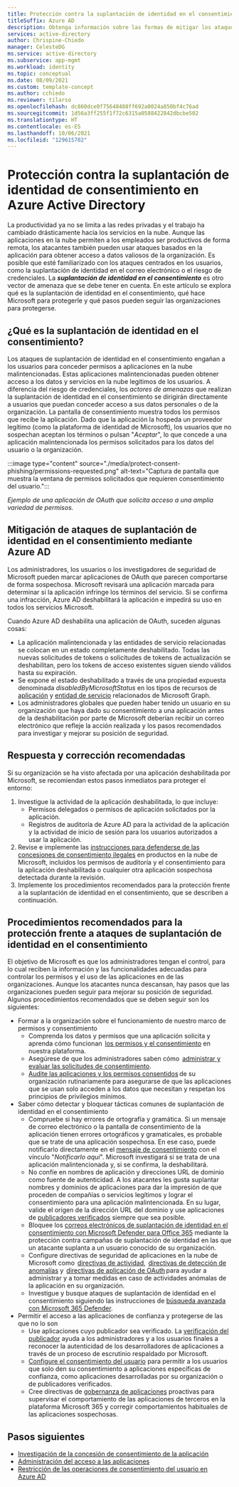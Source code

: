 ```yaml
---
title: Protección contra la suplantación de identidad en el consentimiento
titleSuffix: Azure AD
description: Obtenga información sobre las formas de mitigar los ataques de suplantación de identidad de consentimiento basados en la aplicación mediante Azure AD.
services: active-directory
author: Chrispine-Chiedo
manager: CelesteDG
ms.service: active-directory
ms.subservice: app-mgmt
ms.workload: identity
ms.topic: conceptual
ms.date: 08/09/2021
ms.custom: template-concept
ms.author: cchiedo
ms.reviewer: tilarso
ms.openlocfilehash: dc860dce0f75648488ff692a0024a850bf4c76ad
ms.sourcegitcommit: 1d56a3ff255f1f72c6315a0588422842dbcbe502
ms.translationtype: HT
ms.contentlocale: es-ES
ms.lasthandoff: 10/06/2021
ms.locfileid: "129615702"
---
```

# <a name="protecting-against-consent-phishing-in-azure-active-directory"></a>Protección contra la suplantación de identidad de consentimiento en Azure Active Directory

La productividad ya no se limita a las redes privadas y el trabajo ha cambiado drásticamente hacia los servicios en la nube. Aunque las aplicaciones en la nube permiten a los empleados ser productivos de forma remota, los atacantes también pueden usar ataques basados en la aplicación para obtener acceso a datos valiosos de la organización. Es posible que esté familiarizado con los ataques centrados en los usuarios, como la suplantación de identidad en el correo electrónico o el riesgo de credenciales. La ***suplantación de identidad en el consentimiento*** es otro vector de amenaza que se debe tener en cuenta.
En este artículo se explora qué es la suplantación de identidad en el consentimiento, qué hace Microsoft para protegerle y qué pasos pueden seguir las organizaciones para protegerse.

## <a name="what-is-consent-phishing"></a>¿Qué es la suplantación de identidad en el consentimiento?

Los ataques de suplantación de identidad en el consentimiento engañan a los usuarios para conceder permisos a aplicaciones en la nube malintencionadas. Estas aplicaciones malintencionadas pueden obtener acceso a los datos y servicios en la nube legítimos de los usuarios. A diferencia del riesgo de credenciales, los *actores de amenazas* que realizan la suplantación de identidad en el consentimiento se dirigirán directamente a usuarios que puedan conceder acceso a sus datos personales o de la organización. La pantalla de consentimiento muestra todos los permisos que recibe la aplicación. Dado que la aplicación la hospeda un proveedor legítimo (como la plataforma de identidad de Microsoft), los usuarios que no sospechan aceptan los términos o pulsan "*Aceptar*", lo que concede a una aplicación malintencionada los permisos solicitados para los datos del usuario o la organización.

:::image type="content" source="./media/protect-consent-phishing/permissions-requested.png" alt-text="Captura de pantalla que muestra la ventana de permisos solicitados que requieren consentimiento del usuario.":::

*Ejemplo de una aplicación de OAuth que solicita acceso a una amplia variedad de permisos.*

## <a name="mitigating-consent-phishing-attacks-using-azure-ad"></a>Mitigación de ataques de suplantación de identidad en el consentimiento mediante Azure AD

Los administradores, los usuarios o los investigadores de seguridad de Microsoft pueden marcar aplicaciones de OAuth que parecen comportarse de forma sospechosa. Microsoft revisará una aplicación marcada para determinar si la aplicación infringe los términos del servicio. Si se confirma una infracción, Azure AD deshabilitará la aplicación e impedirá su uso en todos los servicios Microsoft.

Cuando Azure AD deshabilita una aplicación de OAuth, suceden algunas cosas:
- La aplicación malintencionada y las entidades de servicio relacionadas se colocan en un estado completamente deshabilitado. Todas las nuevas solicitudes de tokens o solicitudes de tokens de actualización se deshabilitan, pero los tokens de acceso existentes siguen siendo válidos hasta su expiración.
- Se expone el estado deshabilitado a través de una propiedad expuesta denominada *disabledByMicrosoftStatus* en los tipos de recursos de [aplicación](/graph/api/resources/application?view=graph-rest-1.0&preserve-view=true) y [entidad de servicio](/graph/api/resources/serviceprincipal?view=graph-rest-1.0&preserve-view=true) relacionados de Microsoft Graph.
- Los administradores globales que pueden haber tenido un usuario en su organización que haya dado su consentimiento a una aplicación antes de la deshabilitación por parte de Microsoft deberían recibir un correo electrónico que refleje la acción realizada y los pasos recomendados para investigar y mejorar su posición de seguridad.

## <a name="recommended-response-and-remediation"></a>Respuesta y corrección recomendadas

Si su organización se ha visto afectada por una aplicación deshabilitada por Microsoft, se recomiendan estos pasos inmediatos para proteger el entorno:

1. Investigue la actividad de la aplicación deshabilitada, lo que incluye:
    - Permisos delegados o permisos de aplicación solicitados por la aplicación.
    - Registros de auditoría de Azure AD para la actividad de la aplicación y la actividad de inicio de sesión para los usuarios autorizados a usar la aplicación.
1. Revise e implemente las [instrucciones para defenderse de las concesiones de consentimiento ilegales](/microsoft-365/security/office-365-security/detect-and-remediate-illicit-consent-grants) en productos en la nube de Microsoft, incluidos los permisos de auditoría y el consentimiento para la aplicación deshabilitada o cualquier otra aplicación sospechosa detectada durante la revisión.
1. Implemente los procedimientos recomendados para la protección frente a la suplantación de identidad en el consentimiento, que se describen a continuación.


## <a name="best-practices-for-hardening-against-consent-phishing-attacks"></a>Procedimientos recomendados para la protección frente a ataques de suplantación de identidad en el consentimiento

El objetivo de Microsoft es que los administradores tengan el control, para lo cual reciben la información y las funcionalidades adecuadas para controlar los permisos y el uso de las aplicaciones en de las organizaciones. Aunque los atacantes nunca descansan, hay pasos que las organizaciones pueden seguir para mejorar su posición de seguridad. Algunos procedimientos recomendados que se deben seguir son los siguientes:

* Formar a la organización sobre el funcionamiento de nuestro marco de permisos y consentimiento
    - Comprenda los datos y permisos que una aplicación solicita y aprenda cómo funcionan  [los permisos y el consentimiento](../develop/v2-permissions-and-consent.md) en nuestra plataforma.
    - Asegúrese de que los administradores saben cómo  [administrar y evaluar las solicitudes de consentimiento](./manage-consent-requests.md).
    - [Audite las aplicaciones y los permisos consentidos](../../security/fundamentals/steps-secure-identity.md#audit-apps-and-consented-permissions) de su organización rutinariamente para asegurarse de que las aplicaciones que se usan solo acceden a los datos que necesitan y respetan los principios de privilegios mínimos.
* Saber cómo detectar y bloquear tácticas comunes de suplantación de identidad en el consentimiento
    - Compruebe si hay errores de ortografía y gramática. Si un mensaje de correo electrónico o la pantalla de consentimiento de la aplicación tienen errores ortográficos y gramaticales, es probable que se trate de una aplicación sospechosa. En ese caso, puede notificarlo directamente en el [mensaje de consentimiento](../develop/application-consent-experience.md#building-blocks-of-the-consent-prompt) con el vínculo "*Notificarlo aquí*". Microsoft investigará si se trata de una aplicación malintencionada y, si se confirma, la deshabilitará.
    - No confíe en nombres de aplicación y direcciones URL de dominio como fuente de autenticidad. A los atacantes les gusta suplantar nombres y dominios de aplicaciones para dar la impresión de que proceden de compañías o servicios legítimos y lograr el consentimiento para una aplicación malintencionada. En su lugar, valide el origen de la dirección URL del dominio y use aplicaciones de [publicadores verificados](../develop/publisher-verification-overview.md) siempre que sea posible.
    - Bloquee los [correos electrónicos de suplantación de identidad en el consentimiento con Microsoft Defender para Office 365](/microsoft-365/security/office-365-security/set-up-anti-phishing-policies#impersonation-settings-in-anti-phishing-policies-in-microsoft-defender-for-office-365) mediante la protección contra campañas de suplantación de identidad en las que un atacante suplanta a un usuario conocido de su organización.
    - Configure directivas de seguridad de aplicaciones en la nube de Microsoft como  [directivas de actividad](/cloud-app-security/user-activity-policies),  [directivas de detección de anomalías](/cloud-app-security/anomaly-detection-policy) y  [directivas de aplicación de OAuth](/cloud-app-security/app-permission-policy) para ayudar a administrar y a tomar medidas en caso de actividades anómalas de la aplicación en su organización.
    - Investigue y busque ataques de suplantación de identidad en el consentimiento siguiendo las instrucciones de [búsqueda avanzada con Microsoft 365 Defender](/microsoft-365/security/defender/advanced-hunting-overview).
* Permitir el acceso a las aplicaciones de confianza y protegerse de las que no lo son
    - Use aplicaciones cuyo publicador sea verificado. La [verificación del publicador](../develop/publisher-verification-overview.md) ayuda a los administradores y a los usuarios finales a reconocer la autenticidad de los desarrolladores de aplicaciones a través de un proceso de escrutinio respaldado por Microsoft.
    - [Configure el consentimiento del usuario](./configure-user-consent.md?tabs=azure-portal) para permitir a los usuarios que solo den su consentimiento a aplicaciones específicas de confianza, como aplicaciones desarrolladas por su organización o de publicadores verificados.
    - Cree directivas de [gobernanza de aplicaciones](/microsoft-365/compliance/app-governance-manage-app-governance) proactivas para supervisar el comportamiento de las aplicaciones de terceros en la plataforma Microsoft 365 y corregir comportamientos habituales de las aplicaciones sospechosas.

## <a name="next-steps"></a>Pasos siguientes

* [Investigación de la concesión de consentimiento de la aplicación](/security/compass/incident-response-playbook-app-consent)
* [Administración del acceso a las aplicaciones](./what-is-access-management.md)
* [Restricción de las operaciones de consentimiento del usuario en Azure AD](../../security/fundamentals/steps-secure-identity.md#restrict-user-consent-operations)